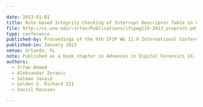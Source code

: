 ```yaml
---

date: 2013-01-01
title: Rule-based Integrity Checking of Interrupt Descriptor Table in Cloud Environments
file: http://cs.uno.edu/~irfan/Publications/ifipwg119-2013_preprint.pdf
type: conference
published-by: Proceedings of the 9th IFIP WG 11.9 International Conference on Digital Forensics
published-in: January 2013
venue: Orlando, FL
note: Published as a book chapter in Advances in Digital Forensics IX, Springer
authors:
  - Irfan Ahmed
  - Aleksandar Zoranic
  - Salman Javaid
  - Golden G. Richard III
  - Vassil Roussev

---
```

